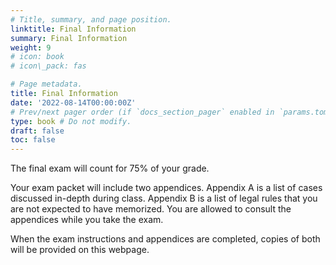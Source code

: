 ```yaml
---
# Title, summary, and page position.
linktitle: Final Information
summary: Final Information
weight: 9
# icon: book
# icon\_pack: fas

# Page metadata.
title: Final Information
date: '2022-08-14T00:00:00Z'
# Prev/next pager order (if `docs_section_pager` enabled in `params.toml`)
type: book # Do not modify.
draft: false
toc: false
---
```



The final exam will count for 75% of your grade.

Your exam packet will include two appendices. Appendix A is a list of cases discussed in-depth during class. Appendix B is a list of legal rules that you are not expected to have memorized. You are allowed to consult the appendices while you take the exam.

When the exam instructions and appendices are completed, copies of both will be provided on this webpage.